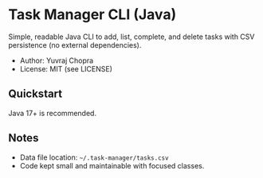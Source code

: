 # Task Manager CLI (Java)

Simple, readable Java CLI to add, list, complete, and delete tasks with CSV persistence (no external dependencies).

- Author: Yuvraj Chopra
- License: MIT (see LICENSE)

## Quickstart

Java 17+ is recommended.

## Notes

- Data file location: `~/.task-manager/tasks.csv`
- Code kept small and maintainable with focused classes.
